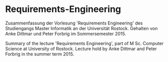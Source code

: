 # Requirements-Engineering

Zusammenfassung der Vorlesung 'Requirements Engineering' des Studiengangs Master Informatik an der Universität Rostock.
Gehalten von Anke Dittmar und Peter Forbrig im Sommersemester 2015.

Summary of the lecture 'Requirements Engineering', part of M Sc. Computer Science at University of Rostock.
Lecture hold by Anke Dittmar and Peter Forbrig in the summer term 2015.